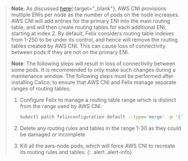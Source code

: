 > **Note**: As discussed [here](https://docs.aws.amazon.com/eks/latest/userguide/pod-networking.html){:target="_blank"}, AWS CNI provisions multiple ENIs per node as the number of pods on the node increases.
> AWS CNI will add entries for the primary ENI into the main routing table, and will then create routing tables for each additional ENI, starting at index 2.
> By default, Felix considers routing table indexes from 1-250 to be under its control, and hence will remove the routing tables created by AWS CNI. This can cause loss of connectivity between pods if they are not on the primary ENI.
> 
> **Note**: The following steps will result in loss of connectivity between some pods. It is recommended to only make such changes during a maintenance window. 
> The following steps must be performed after installing Calico, to ensure that AWS CNI and Felix manage separate ranges of routing tables:
> 1. Configure Felix to manage a routing table range which is distinct from the range used by AWS CNI:
> 
>     ```bash
>     kubectl patch felixconfiguration default --type='merge' -p '{"spec": {"routeTableRange":{"min": 31, "max": 250}}}'
>     ````
> 1. Delete any routing rules and tables in the range 1-30 as they could be damaged or incomplete
> 
> 1. Kill all the aws-node pods, which will force AWS CNI to recreate its routing rules and tables.
{: .alert .alert-info}
